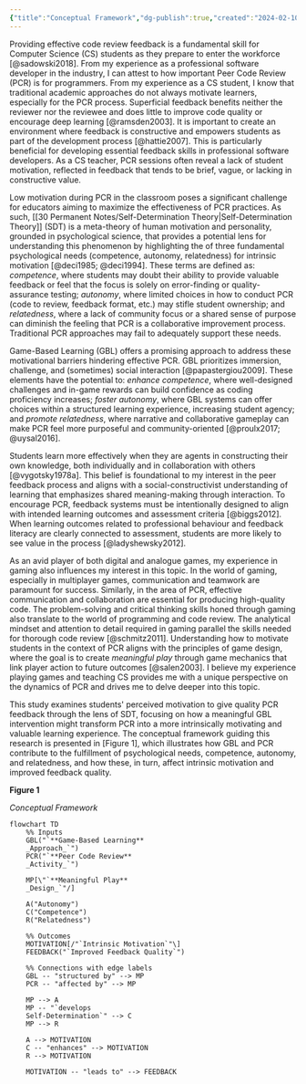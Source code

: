 ```yaml
---
{"title":"Conceptual Framework","dg-publish":true,"created":"2024-02-10","modified":"2025-04-14","permalink":"/50-works/research/conceptual-framework/","dgPassFrontmatter":true,"updated":"2025-04-14"}
---
```



Providing effective code review feedback is a fundamental skill for Computer Science (CS) students as they prepare to enter the workforce [@sadowski2018]. From my experience as a professional software developer in the industry, I can attest to how important Peer Code Review (PCR) is for programmers. From my experience as a CS student, I know that traditional academic approaches do not always motivate learners, especially for the PCR process. Superficial feedback benefits neither the reviewer nor the reviewee and does little to improve code quality or encourage deep learning [@ramsden2003]. It is important to create an environment where feedback is constructive and empowers students as part of the development process [@hattie2007]. This is particularly beneficial for developing essential feedback skills in professional software developers. As a CS teacher, PCR sessions often reveal a lack of student motivation, reflected in feedback that tends to be brief, vague, or lacking in constructive value.

Low motivation during PCR in the classroom poses a significant challenge for educators aiming to maximize the effectiveness of PCR practices. As such, [[30 Permanent Notes/Self-Determination Theory\|Self-Determination Theory]] (SDT) is a meta-theory of human motivation and personality, grounded in psychological science, that provides a potential lens for understanding this phenomenon by highlighting the of three fundamental psychological needs (competence, autonomy, relatedness) for intrinsic motivation [@deci1985; @deci1994]. These terms are defined as: _competence_, where students may doubt their ability to provide valuable feedback or feel that the focus is solely on error-finding or quality-assurance testing; _autonomy_, where limited choices in how to conduct PCR (code to review, feedback format, etc.) may stifle student ownership; and _relatedness_, where a lack of community focus or a shared sense of purpose can diminish the feeling that PCR is a collaborative improvement process. Traditional PCR approaches may fail to adequately support these needs.

Game-Based Learning (GBL) offers a promising approach to address these motivational barriers hindering effective PCR. GBL prioritizes immersion, challenge, and (sometimes) social interaction [@papastergiou2009]. These elements have the potential to: _enhance competence_, where well-designed challenges and in-game rewards can build confidence as coding proficiency increases; _foster autonomy_, where GBL systems can offer choices within a structured learning experience, increasing student agency; and _promote relatedness_, where narrative and collaborative gameplay can make PCR feel more purposeful and community-oriented [@proulx2017; @uysal2016].

Students learn more effectively when they are agents in constructing their own knowledge, both individually and in collaboration with others [@vygotsky1978a]. This belief is foundational to my interest in the peer feedback process and aligns with a social-constructivist understanding of learning that emphasizes shared meaning-making through interaction. To encourage PCR, feedback systems must be intentionally designed to align with intended learning outcomes and assessment criteria [@biggs2012]. When learning outcomes related to professional behaviour and feedback literacy are clearly connected to assessment, students are more likely to see value in the process [@ladyshewsky2012].

As an avid player of both digital and analogue games, my experience in gaming also influences my interest in this topic. In the world of gaming, especially in multiplayer games, communication and teamwork are paramount for success. Similarly, in the area of PCR, effective communication and collaboration are essential for producing high-quality code. The problem-solving and critical thinking skills honed through gaming also translate to the world of programming and code review. The analytical mindset and attention to detail required in gaming parallel the skills needed for thorough code review [@schmitz2011]. Understanding how to motivate students in the context of PCR aligns with the principles of game design, where the goal is to create _meaningful play_ through game mechanics that link player action to future outcomes [@salen2003]. I believe my experience playing games and teaching CS provides me with a unique perspective on the dynamics of PCR and drives me to delve deeper into this topic.

This study examines students' perceived motivation to give quality PCR feedback through the lens of SDT, focusing on how a meaningful GBL intervention might transform PCR into a more intrinsically motivating and valuable learning experience. The conceptual framework guiding this research is presented in [Figure 1], which illustrates how GBL and PCR contribute to the fulfillment of psychological needs, competence, autonomy, and relatedness, and how these, in turn, affect intrinsic motivation and improved feedback quality.

**Figure 1**

_Conceptual Framework_

```mermaid
flowchart TD
    %% Inputs
    GBL("`**Game-Based Learning**
    _Approach_`")
    PCR("`**Peer Code Review**
    _Activity_`")

    MP[\"`**Meaningful Play**
    _Design_`"/]

    A("Autonomy")
    C("Competence")
    R("Relatedness")

    %% Outcomes
    MOTIVATION[/"`Intrinsic Motivation`"\]
    FEEDBACK("`Improved Feedback Quality`")

    %% Connections with edge labels
    GBL -- "structured by" --> MP
    PCR -- "affected by" --> MP

    MP --> A
    MP -- "`develops
    Self-Determination`" --> C
    MP --> R

    A --> MOTIVATION
    C -- "enhances" --> MOTIVATION
    R --> MOTIVATION

    MOTIVATION -- "leads to" --> FEEDBACK
```
